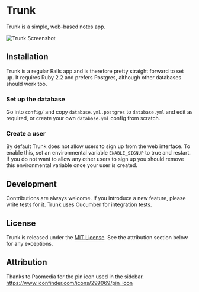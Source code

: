 # Trunk

Trunk is a simple, web-based notes app.

![Trunk Screenshot](http://i.imgur.com/4GCQ1pr.png)

## Installation

Trunk is a regular Rails app and is therefore pretty straight forward to set up.
It requires Ruby 2.2 and prefers Postgres, although other databases should
work too.

### Set up the database

Go into `config/` and copy `database.yml.postgres` to `database.yml` and edit
as required, or create your own `database.yml` config from scratch.

### Create a user

By default Trunk does not allow users to sign up from the web interface. To
enable this, set an environmental variable `ENABLE_SIGNUP` to true and restart.
If you do not want to allow any other users to sign up you should remove this
environmental variable once your user is created.

## Development

Contributions are always welcome. If you introduce a new feature, please write
tests for it. Trunk uses Cucumber for integration tests.

## License

Trunk is released under the [MIT License](http://www.opensource.org/licenses/MIT).
See the attribution section below for any exceptions.

## Attribution

Thanks to Paomedia for the pin icon used in the sidebar.
https://www.iconfinder.com/icons/299069/pin_icon
